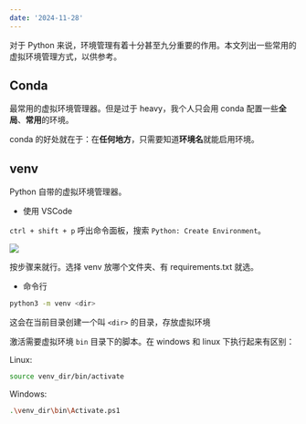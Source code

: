 ```yaml
---
date: '2024-11-28'
---
```


对于 Python 来说，环境管理有着十分甚至九分重要的作用。本文列出一些常用的虚拟环境管理方式，以供参考。

## Conda

最常用的虚拟环境管理器。但是过于 heavy，我个人只会用 conda 配置一些**全局**、**常用**的环境。

conda 的好处就在于：在**任何地方**，只需要知道**环境名**就能启用环境。

## venv

Python 自带的虚拟环境管理器。

- 使用 VSCode

`ctrl + shift + p` 呼出命令面板，搜索 `Python: Create Environment`。

![](https://runzblog.oss-cn-hangzhou.aliyuncs.com/postimg/202411281445582.png)

按步骤来就行。选择 venv 放哪个文件夹、有 requirements.txt 就选。

- 命令行

```bash
python3 -m venv <dir>
```

这会在当前目录创建一个叫 `<dir>` 的目录，存放虚拟环境

激活需要虚拟环境 `bin` 目录下的脚本。在 windows 和 linux 下执行起来有区别：

Linux:
```bash
source venv_dir/bin/activate
```

Windows:

```bash
.\venv_dir\bin\Activate.ps1
```